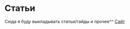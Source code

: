 # Статьи
Сюда я буду выкладывать статьи/гайды и прочее^^
[Сайт](https://debug-pro-dev.github.io/articles)
